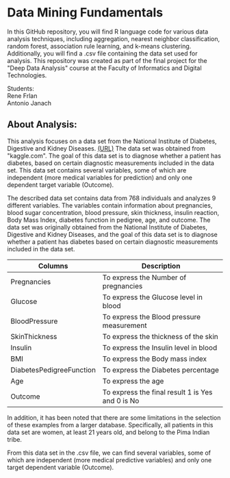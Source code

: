 # Data Mining Fundamentals

In this GitHub repository, you will find R language code for various data analysis techniques, including aggregation, nearest neighbor classification, random forest, association rule learning, and k-means clustering. Additionally, you will find a .csv file containing the data set used for analysis. This repository was created as part of the final project for the "Deep Data Analysis" course at the Faculty of Informatics and Digital Technologies.

Students:  
Rene Frlan  
Antonio Janach

## About Analysis:
This analysis focuses on a data set from the National Institute of Diabetes, Digestive and Kidney Diseases. [(URL)](https://www.kaggle.com/datasets/whenamancodes/predict-diabities) The data set was obtained from "kaggle.com". The goal of this data set is to diagnose whether a patient has diabetes, based on certain diagnostic measurements included in the data set. This data set contains several variables, some of which are independent (more medical variables for prediction) and only one dependent target variable (Outcome).

The described data set contains data from 768 individuals and analyzes 9 different variables. The variables contain information about pregnancies, blood sugar concentration, blood pressure, skin thickness, insulin reaction, Body Mass Index, diabetes function in pedigree, age, and outcome. The data set was originally obtained from the National Institute of Diabetes, Digestive and Kidney Diseases, and the goal of this data set is to diagnose whether a patient has diabetes based on certain diagnostic measurements included in the data set.

| Columns | Description |
| ------- | ----------- |
| Pregnancies | To express the Number of pregnancies |
| Glucose | To express the Glucose level in blood |
| BloodPressure | To express the Blood pressure measurement |
| SkinThickness | To express the thickness of the skin |
| Insulin | To express the Insulin level in blood |
| BMI | To express the Body mass index |
| DiabetesPedigreeFunction | To express the Diabetes percentage |
| Age | To express the age |
| Outcome | To express the final result 1 is Yes and 0 is No |

In addition, it has been noted that there are some limitations in the selection of these examples from a larger database. Specifically, all patients in this data set are women, at least 21 years old, and belong to the Pima Indian tribe.

From this data set in the .csv file, we can find several variables, some of which are independent (more medical predictive variables) and only one target dependent variable (Outcome).